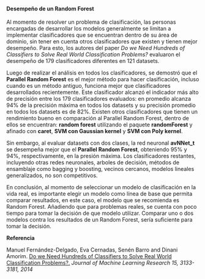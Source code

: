 #### Desempeño de un Random Forest

Al momento de resolver un problema de clasificación, las personas encargadas de desarrollar los modelos generalmente se limitan a implementar clasificadores que se encuentran dentro de su área de dominio, sin tener en cuenta otros clasificadores que existen y tienen mejor desempeño. Para esto, los autores del paper *Do we Need Hundreds of Classifiers to Solve Real World Classification Problems?* evaluaron el desempeño de 179 clasificadores diferentes en 121 datasets.

Luego de realizar el análisis en todos los clasificadores, se demostró que el **Parallel Random Forest** es el mejor método para hacer clasificación, incluso cuando es un método antiguo, funciona mejor que clasificadores desarrollados recientemente. Este clasificador alcanzó el indicador más alto de precisión entre los 179 clasificadores evaluados: en promedio alcanza 94% de la precisión máxima en todos los datasets y su precisión promedio en todos los datasets es de 82%. Existen otros clasificadores que tienen un rendimiento bueno en comparación al Parallel Random Forest, dentro de ellos se encuentran: **random forest** utilizando el paquete **randomForest** y afinado con **caret**, **SVM con Gaussian kernel** y **SVM con Poly kernel**.

Sin embargo, al evaluar datasets con dos clases, la red neuronal **avNNet_t** se desempeña mejor que el **Parallel Random Forest**, obteniendo 95% y 94%, respectivamente, en la presión máxima. Los clasificadores restantes, incluyendo otras redes neuronales, arboles de decisión, métodos de ensamblaje como bagging y boosting, vecinos cercanos, modelos lineales generalizados, no son competitivos.

En conclusión, al momento de seleccionar un modelo de clasificación en la vida real, es importante elegir un modelo como línea de base que permita comparar resultados, en este caso, el modelo que se recomienda es Random Forest. Añadiendo que para problemas reales, se cuenta con poco tiempo para tomar la decisión de que modelo utilizar. Comparar uno o dos modelos contra los resultados de un Random Forest, sería suficiente para tomar la decisión. 

**Referencia**

Manuel Fernández-Delgado, Eva Cernadas, Senén Barro and Dinani Amorim. [Do we Need Hundreds of Classifiers to Solve Real World Classification Problems?.](http://jmlr.org/papers/volume15/delgado14a/delgado14a.pdf) *Journal of Machine Learning Research 15, 3133-3181, 2014*
